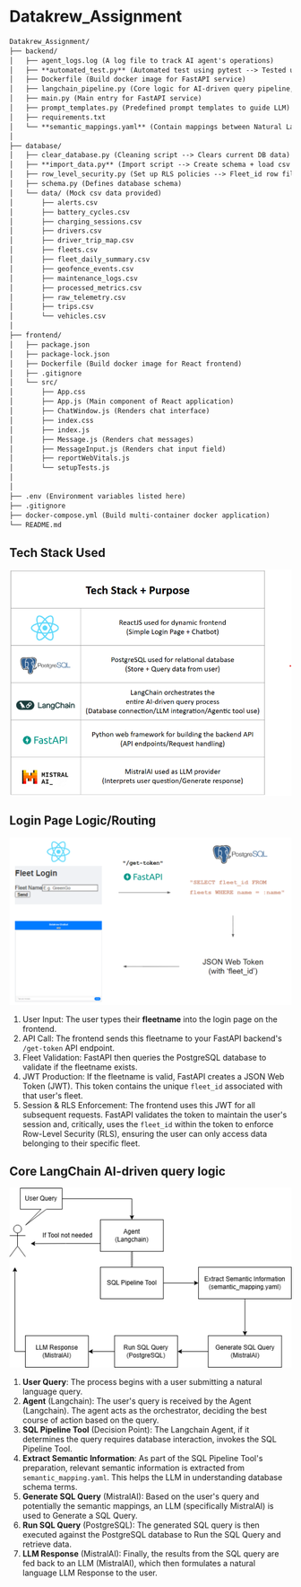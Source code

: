 # Datakrew_Assignment
```markdown
Datakrew_Assignment/
├── backend/
│   ├── agent_logs.log (A log file to track AI agent's operations)
│   ├── **automated_test.py** (Automated test using pytest --> Tested using 'fleet_id = 1' from mock data)
│   ├── Dockerfile (Build docker image for FastAPI service) 
│   ├── langchain_pipeline.py (Core logic for AI-driven query pipeline, built using Langchain tool-calling) 
│   ├── main.py (Main entry for FastAPI service)
│   ├── prompt_templates.py (Predefined prompt templates to guide LLM)
│   ├── requirements.txt
│   └── **semantic_mappings.yaml** (Contain mappings between Natural Language and DB Schema elements)
│   
├── database/
│   ├── clear_database.py (Cleaning script --> Clears current DB data)
│   ├── **import_data.py** (Import script --> Create schema + load csv from data folder)
│   ├── row_level_security.py (Set up RLS policies --> Fleet_id row filtering)
│   ├── schema.py (Defines database schema)
│   └── data/ (Mock csv data provided)
│       ├── alerts.csv
│       ├── battery_cycles.csv
│       ├── charging_sessions.csv
│       ├── drivers.csv
│       ├── driver_trip_map.csv
│       ├── fleets.csv
│       ├── fleet_daily_summary.csv
│       ├── geofence_events.csv
│       ├── maintenance_logs.csv
│       ├── processed_metrics.csv
│       ├── raw_telemetry.csv
│       ├── trips.csv
│       └── vehicles.csv
│
├── frontend/
│   ├── package.json
│   ├── package-lock.json
│   ├── Dockerfile (Build docker image for React frontend)
│   ├── .gitignore
│   └── src/
│       ├── App.css
│       ├── App.js (Main component of React application)
│       ├── ChatWindow.js (Renders chat interface)
│       ├── index.css 
│       ├── index.js
│       ├── Message.js (Renders chat messages)
│       ├── MessageInput.js (Renders chat input field)
│       ├── reportWebVitals.js
│       └── setupTests.js
│   
│
├── .env (Environment variables listed here)
├── .gitignore 
├── docker-compose.yml (Build multi-container docker application)
└── README.md
```
## Tech Stack Used
![Diagram](./images/datakrew_techstack.png)

## Login Page Logic/Routing
![Diagram](./images/datakrew_login.png)
1. User Input: The user types their **fleetname** into the login page on the frontend.
2. API Call: The frontend sends this fleetname to your FastAPI backend's `/get-token` API endpoint.
3. Fleet Validation: FastAPI then queries the PostgreSQL database to validate if the fleetname exists.
4. JWT Production: If the fleetname is valid, FastAPI creates a JSON Web Token (JWT). This token contains the unique `fleet_id` associated with that user's fleet.
5. Session & RLS Enforcement: The frontend uses this JWT for all subsequent requests. FastAPI validates the token to maintain the user's session and, critically, uses the `fleet_id` within the token to enforce Row-Level Security (RLS), ensuring the user can only access data belonging to their specific fleet.

## Core LangChain AI-driven query logic
![Diagram](./images/datakrew.drawio.png)
1. **User Query**: The process begins with a user submitting a natural language query.
2. **Agent** (Langchain): The user's query is received by the Agent (Langchain). The agent acts as the orchestrator, deciding the best course of action based on the query.
3. **SQL Pipeline Tool** (Decision Point): The Langchain Agent, if it determines the query requires database interaction, invokes the SQL Pipeline Tool.
4. **Extract Semantic Information**: As part of the SQL Pipeline Tool's preparation, relevant semantic information is extracted from `semantic_mapping.yaml`. This helps the LLM in understanding database schema terms.
5. **Generate SQL Query** (MistralAI): Based on the user's query and potentially the semantic mappings, an LLM (specifically MistralAI) is used to Generate a SQL Query.
6. **Run SQL Query** (PostgreSQL): The generated SQL query is then executed against the PostgreSQL database to Run the SQL Query and retrieve data.
7. **LLM Response** (MistralAI): Finally, the results from the SQL query are fed back to an LLM (MistralAI), which then formulates a natural language LLM Response to the user.

